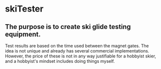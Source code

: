 # skiTester
## The purpose is to create ski glide testing equipment. 
Test results are based on the time used between the magnet gates. The idea is not unique and already has several commercial implementations. 
However, the price of these is not in any way justifiable for a hobbyist skier, and a hobbyist's mindset includes doing things myself.

